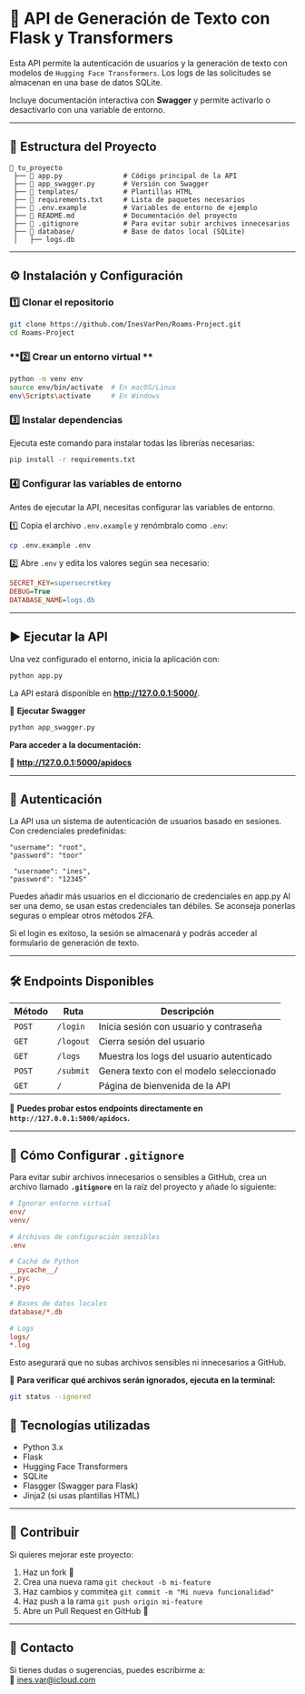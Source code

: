 # 🚀 API de Generación de Texto con Flask y Transformers

Esta API permite la autenticación de usuarios y la generación de texto con modelos de `Hugging Face Transformers`. Los logs de las solicitudes se almacenan en una base de datos SQLite.  

Incluye documentación interactiva con **Swagger** y permite activarlo o desactivarlo con una variable de entorno.

---

## 📂 **Estructura del Proyecto**
```
📁 tu_proyecto  
 ├── 📄 app.py               # Código principal de la API  
 ├── 📄 app_swagger.py       # Versión con Swagger   
 ├── 📂 templates/           # Plantillas HTML  
 ├── 📄 requirements.txt     # Lista de paquetes necesarios  
 ├── 📄 .env.example         # Variables de entorno de ejemplo  
 ├── 📄 README.md            # Documentación del proyecto  
 ├── 📄 .gitignore           # Para evitar subir archivos innecesarios  
 ├── 📂 database/            # Base de datos local (SQLite)  
 │   ├── logs.db             
```

---

## ⚙️ **Instalación y Configuración**
### **1️⃣ Clonar el repositorio**
```bash
git clone https://github.com/InesVarPen/Roams-Project.git
cd Roams-Project
```

### **2️⃣ Crear un entorno virtual **
```bash
python -m venv env
source env/bin/activate  # En macOS/Linux
env\Scripts\activate     # En Windows
```

### **3️⃣ Instalar dependencias**
Ejecuta este comando para instalar todas las librerías necesarias:
```bash
pip install -r requirements.txt
```

### **4️⃣ Configurar las variables de entorno**
Antes de ejecutar la API, necesitas configurar las variables de entorno.

1️⃣ Copia el archivo `.env.example` y renómbralo como `.env`:
```bash
cp .env.example .env
```
2️⃣ Abre `.env` y edita los valores según sea necesario:
```ini
SECRET_KEY=supersecretkey
DEBUG=True
DATABASE_NAME=logs.db
```
---

## ▶️ **Ejecutar la API**
Una vez configurado el entorno, inicia la aplicación con:
```bash
python app.py
```
La API estará disponible en **http://127.0.0.1:5000/**.

📌 **Ejecutar Swagger**
```bash
python app_swagger.py
```
**Para acceder a la documentación:**  

🔗 **http://127.0.0.1:5000/apidocs**

---

## 🔐 **Autenticación**
La API usa un sistema de autenticación de usuarios basado en sesiones.  
Con credenciales predefinidas:

    "username": "root",
    "password": "toor"

     "username": "ines",
    "password": "12345"

Puedes añadir más usuarios en el diccionario de credenciales en app.py
Al ser una demo, se usan estas credenciales tan débiles. Se aconseja ponerlas seguras o emplear otros métodos 2FA.

Si el login es exitoso, la sesión se almacenará y podrás acceder al formulario de generación de texto.

---

## 🛠 **Endpoints Disponibles**
| Método | Ruta          | Descripción |
|--------|--------------|-------------|
| `POST` | `/login`     | Inicia sesión con usuario y contraseña |
| `GET`  | `/logout`    | Cierra sesión del usuario |
| `GET`  | `/logs`      | Muestra los logs del usuario autenticado |
| `POST` | `/submit`    | Genera texto con el modelo seleccionado |
| `GET`  | `/`          | Página de bienvenida de la API |

📌 **Puedes probar estos endpoints directamente en `http://127.0.0.1:5000/apidocs`.**

---

## 📝 **Cómo Configurar `.gitignore`**
Para evitar subir archivos innecesarios o sensibles a GitHub, crea un archivo llamado **`.gitignore`** en la raíz del proyecto y añade lo siguiente:

```ini
# Ignorar entorno virtual
env/
venv/

# Archivos de configuración sensibles
.env

# Caché de Python
__pycache__/
*.pyc
*.pyo

# Bases de datos locales
database/*.db

# Logs
logs/
*.log
```
Esto asegurará que no subas archivos sensibles ni innecesarios a GitHub.

📌 **Para verificar qué archivos serán ignorados, ejecuta en la terminal:**
```bash
git status --ignored
```

## 📝 **Tecnologías utilizadas**
- Python 3.x
- Flask
- Hugging Face Transformers
- SQLite
- Flasgger (Swagger para Flask)
- Jinja2 (si usas plantillas HTML)

---

## 🚀 **Contribuir**
Si quieres mejorar este proyecto:
1. Haz un fork 🍴
2. Crea una nueva rama `git checkout -b mi-feature`
3. Haz cambios y commitea `git commit -m "Mi nueva funcionalidad"`
4. Haz push a la rama `git push origin mi-feature`
5. Abre un Pull Request en GitHub 🚀

---

## 📩 **Contacto**
Si tienes dudas o sugerencias, puedes escribirme a:  
📧 [ines.var@icloud.com](mailto:ines.var@icloud.com)  



